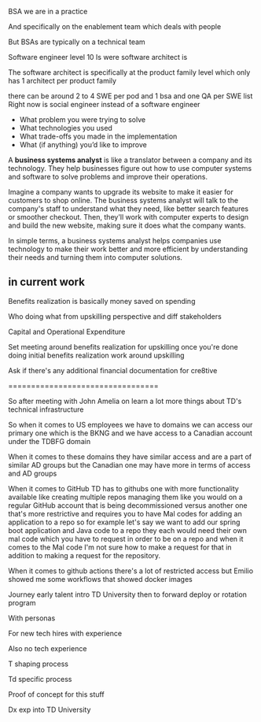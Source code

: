 BSA we are in a practice  
  
And specifically on the enablement team which deals with people  
  
  
But BSAs are typically on a technical team


Software engineer level 10 Is were software architect is 


The software architect is specifically at the product family level which only has 1  architect per product family

there can be around 2 to 4 SWE per pod and 1 bsa and one QA per SWE 
list
Right now is social engineer instead of a software engineer


* What problem you were trying to solve  
* What technologies you used  
* What trade-offs you made in the implementation  
* What (if anything) you’d like to improve


A **business systems analyst** is like a translator between a company and its technology. They help businesses figure out how to use computer systems and software to solve problems and improve their operations.  
  
Imagine a company wants to upgrade its website to make it easier for customers to shop online. The business systems analyst will talk to the company's staff to understand what they need, like better search features or smoother checkout. Then, they'll work with computer experts to design and build the new website, making sure it does what the company wants.  
  
In simple terms, a business systems analyst helps companies use technology to make their work better and more efficient by understanding their needs and turning them into computer solutions.




## in current work

  
Benefits realization is basically money saved on spending  
  
  
Who doing what from upskilling perspective and diff stakeholders  
  
  
Capital and Operational Expenditure  
  
  
Set meeting around benefits realization for upskilling once you're done doing initial benefits realization work around upskilling  
  
  
Ask if there's any additional financial documentation for cre8tive  
  
  
=================================  
  
  
So after meeting with John Amelia on learn a lot more things about TD's technical infrastructure  
  
  
So when it comes to US employees we have to domains we can access our primary one which is the BKNG and we have access to a Canadian account under the TDBFG domain  
  
When it comes to these domains they have similar access and are a part of similar AD groups but the Canadian one may have more in terms of access and AD groups  
  
When it comes to GitHub TD has to githubs one with more functionality available like creating multiple repos managing them like you would on a regular GitHub account that is being decommissioned versus another one that's more restrictive and requires you to have Mal codes for adding an application to a repo so for example let's say we want to add our spring boot application and Java code to a repo they each would need their own mal code which you have to request in order to be on a repo and when it comes to the Mal code I'm not sure how to make a request for that in addition to making a request for the repository.  
  
  
When it comes to github actions there's a lot of restricted access but Emilio showed me some workflows that showed docker images  
  
  

  
Journey early talent intro TD University then to forward deploy or rotation program  
  
  
With personas  
  
For new tech hires with experience  
  
Also no tech experience  
  
T shaping process  
  
Td specific process  
  
Proof of concept for this stuff  
  
  
Dx exp into TD University
